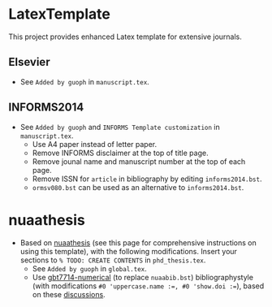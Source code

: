 # LatexTemplate
This project provides enhanced Latex template for extensive journals.

## Elsevier

- See `Added by guoph` in `manuscript.tex`.

## INFORMS2014

- See `Added by guoph` and  `INFORMS Template customization` in `manuscript.tex`.
  - Use A4 paper instead of letter paper.
  - Remove INFORMS disclaimer at the top of title page.
  - Remove jounal name and manuscript number at the top of each page.
  - Remove ISSN for `article` in bibliography by editing `informs2014.bst`.
  - `ormsv080.bst` can be used as an alternative to `informs2014.bst`.

# nuaathesis

- Based on [nuaathesis](https://github.com/nuaatug/nuaathesis) (see this page for comprehensive instructions on using this template), with the following modifications. Insert your sections to `% TODO: CREATE CONTENTS` in `phd_thesis.tex`.
  - See `Added by guoph` in `global.tex`.
  - Use [gbt7714-numerical](https://github.com/zepinglee/gbt7714-bibtex-style/blob/master/gbt7714-numerical.bst) (to replace `nuaabib.bst`) bibliographystyle (with modifications `#0 'uppercase.name :=, #0 'show.doi :=`), based on these [discussions](https://github.com/nuaatug/nuaathesis/issues/1).
